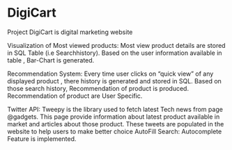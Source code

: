 # DigiCart
Project DigiCart is digital marketing website

Visualization of Most viewed products: Most view product details  are stored in SQL Table (i.e Searchhistory). Based on the user information available in table , Bar-Chart is generated.  

Recommendation System: Every time  user clicks on “quick view” of any displayed product , there history is generated and stored in SQL.  Based on those search history, Recommendation of product is produced. Recommendation of product are User Specific.  

Twitter API: Tweepy is the library used to fetch latest Tech news from page @gadgets. This page provide information about latest product available in market and articles about those product. These tweets are populated in the website to help users to make better choice 
AutoFill Search: Autocomplete Feature is implemented.
